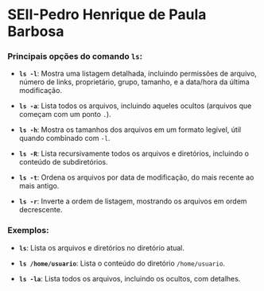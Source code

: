 # SEII-Pedro Henrique de Paula Barbosa


### Principais opções do comando `ls`:

- **`ls -l`**: Mostra uma listagem detalhada, incluindo permissões de arquivo, número de links, proprietário, grupo, tamanho, e a data/hora da última modificação.

- **`ls -a`**: Lista todos os arquivos, incluindo aqueles ocultos (arquivos que começam com um ponto `.`).

- **`ls -h`**: Mostra os tamanhos dos arquivos em um formato legível, útil quando combinado com `-l`.

- **`ls -R`**: Lista recursivamente todos os arquivos e diretórios, incluindo o conteúdo de subdiretórios.

- **`ls -t`**: Ordena os arquivos por data de modificação, do mais recente ao mais antigo.

- **`ls -r`**: Inverte a ordem de listagem, mostrando os arquivos em ordem decrescente.

### Exemplos:

- **`ls`**: Lista os arquivos e diretórios no diretório atual.
  
- **`ls /home/usuario`**: Lista o conteúdo do diretório `/home/usuario`.

- **`ls -la`**: Lista todos os arquivos, incluindo os ocultos, com detalhes.

